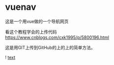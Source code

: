 # vuenav
这是一个用vue做的一个导航网页

看这个教程学会的上传代码
https://www.cnblogs.com/cxk1995/p/5800196.html 

这是用GIT上传到GitHub的上的上的简单方法。

! [text ](C:\Users\DELL\DesktopIMG_20181120_164010.jpg)
